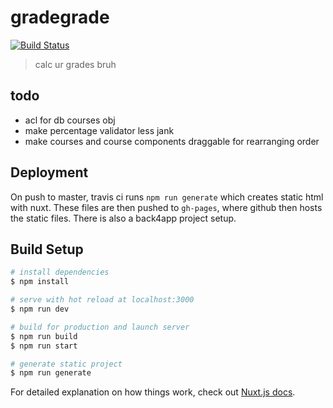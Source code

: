 # gradegrade
[![Build Status](https://travis-ci.org/ezhang7423/vuegrades.svg?branch=master)](https://travis-ci.org/ezhang7423/vuegrades)
> calc ur grades bruh
## todo

* acl for db courses obj
* make percentage validator less jank
* make courses and course components draggable for rearranging order
## Deployment

On push to master, travis ci runs `npm run generate` which creates static html with nuxt. These files are then pushed to `gh-pages`, where github then
hosts the static files. There is also a back4app project setup.

## Build Setup

```bash
# install dependencies
$ npm install

# serve with hot reload at localhost:3000
$ npm run dev

# build for production and launch server
$ npm run build
$ npm run start

# generate static project
$ npm run generate
```

For detailed explanation on how things work, check out [Nuxt.js docs](https://nuxtjs.org).

